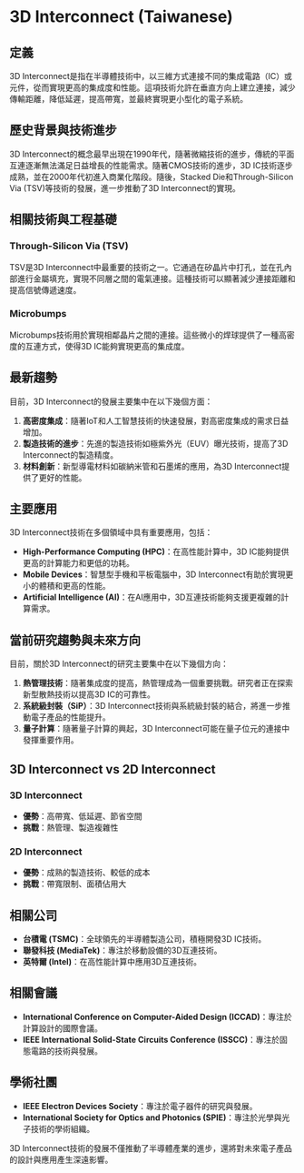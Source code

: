 # 3D Interconnect (Taiwanese)

## 定義

3D Interconnect是指在半導體技術中，以三維方式連接不同的集成電路（IC）或元件，從而實現更高的集成度和性能。這項技術允許在垂直方向上建立連接，減少傳輸距離，降低延遲，提高帶寬，並最終實現更小型化的電子系統。

## 歷史背景與技術進步

3D Interconnect的概念最早出現在1990年代，隨著微縮技術的進步，傳統的平面互連逐漸無法滿足日益增長的性能需求。隨著CMOS技術的進步，3D IC技術逐步成熟，並在2000年代初進入商業化階段。隨後，Stacked Die和Through-Silicon Via (TSV)等技術的發展，進一步推動了3D Interconnect的實現。

## 相關技術與工程基礎

### Through-Silicon Via (TSV)

TSV是3D Interconnect中最重要的技術之一。它通過在矽晶片中打孔，並在孔內部進行金屬填充，實現不同層之間的電氣連接。這種技術可以顯著減少連接距離和提高信號傳遞速度。

### Microbumps

Microbumps技術用於實現相鄰晶片之間的連接。這些微小的焊球提供了一種高密度的互連方式，使得3D IC能夠實現更高的集成度。

## 最新趨勢

目前，3D Interconnect的發展主要集中在以下幾個方面：

1. **高密度集成**：隨著IoT和人工智慧技術的快速發展，對高密度集成的需求日益增加。
2. **製造技術的進步**：先進的製造技術如極紫外光（EUV）曝光技術，提高了3D Interconnect的製造精度。
3. **材料創新**：新型導電材料如碳納米管和石墨烯的應用，為3D Interconnect提供了更好的性能。

## 主要應用

3D Interconnect技術在多個領域中具有重要應用，包括：

- **High-Performance Computing (HPC)**：在高性能計算中，3D IC能夠提供更高的計算能力和更低的功耗。
- **Mobile Devices**：智慧型手機和平板電腦中，3D Interconnect有助於實現更小的體積和更高的性能。
- **Artificial Intelligence (AI)**：在AI應用中，3D互連技術能夠支援更複雜的計算需求。

## 當前研究趨勢與未來方向

目前，關於3D Interconnect的研究主要集中在以下幾個方向：

1. **熱管理技術**：隨著集成度的提高，熱管理成為一個重要挑戰。研究者正在探索新型散熱技術以提高3D IC的可靠性。
2. **系統級封裝（SiP）**：3D Interconnect技術與系統級封裝的結合，將進一步推動電子產品的性能提升。
3. **量子計算**：隨著量子計算的興起，3D Interconnect可能在量子位元的連接中發揮重要作用。

## 3D Interconnect vs 2D Interconnect

### 3D Interconnect

- **優勢**：高帶寬、低延遲、節省空間
- **挑戰**：熱管理、製造複雜性

### 2D Interconnect

- **優勢**：成熟的製造技術、較低的成本
- **挑戰**：帶寬限制、面積佔用大

## 相關公司

- **台積電 (TSMC)**：全球領先的半導體製造公司，積極開發3D IC技術。
- **聯發科技 (MediaTek)**：專注於移動設備的3D互連技術。
- **英特爾 (Intel)**：在高性能計算中應用3D互連技術。

## 相關會議

- **International Conference on Computer-Aided Design (ICCAD)**：專注於計算設計的國際會議。
- **IEEE International Solid-State Circuits Conference (ISSCC)**：專注於固態電路的技術與發展。

## 學術社團

- **IEEE Electron Devices Society**：專注於電子器件的研究與發展。
- **International Society for Optics and Photonics (SPIE)**：專注於光學與光子技術的學術組織。

3D Interconnect技術的發展不僅推動了半導體產業的進步，還將對未來電子產品的設計與應用產生深遠影響。